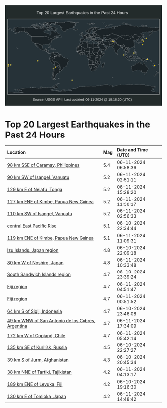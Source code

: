 ![Map](./map.png)

# Top 20 Largest Earthquakes in the Past 24 Hours

| Location | Mag | Date and Time (UTC) |
|:---|:---|:---|
| [98 km SSE of Caramay, Philippines](https://earthquake.usgs.gov/earthquakes/eventpage/us7000mrn5) | 5.4 | 06-11-2024 06:58:36 |
| [90 km SW of Isangel, Vanuatu](https://earthquake.usgs.gov/earthquakes/eventpage/us7000mrmc) | 5.2 | 06-11-2024 02:51:11 |
| [129 km E of Neiafu, Tonga](https://earthquake.usgs.gov/earthquakes/eventpage/us7000mrqb) | 5.2 | 06-11-2024 15:28:20 |
| [127 km ENE of Kimbe, Papua New Guinea](https://earthquake.usgs.gov/earthquakes/eventpage/us7000mrp5) | 5.2 | 06-11-2024 11:38:17 |
| [110 km SW of Isangel, Vanuatu](https://earthquake.usgs.gov/earthquakes/eventpage/us7000mrme) | 5.2 | 06-11-2024 02:56:33 |
| [central East Pacific Rise](https://earthquake.usgs.gov/earthquakes/eventpage/us7000mrl5) | 5.1 | 06-10-2024 22:34:44 |
| [119 km ENE of Kimbe, Papua New Guinea](https://earthquake.usgs.gov/earthquakes/eventpage/us7000mrp4) | 5.1 | 06-11-2024 11:09:31 |
| [Izu Islands, Japan region](https://earthquake.usgs.gov/earthquakes/eventpage/us7000mrkv) | 4.8 | 06-10-2024 22:09:18 |
| [80 km W of Noshiro, Japan](https://earthquake.usgs.gov/earthquakes/eventpage/us7000mrp0) | 4.8 | 06-11-2024 10:33:48 |
| [South Sandwich Islands region](https://earthquake.usgs.gov/earthquakes/eventpage/us7000mrlp) | 4.7 | 06-10-2024 23:39:24 |
| [Fiji region](https://earthquake.usgs.gov/earthquakes/eventpage/us7000mrmu) | 4.7 | 06-11-2024 04:51:47 |
| [Fiji region](https://earthquake.usgs.gov/earthquakes/eventpage/us7000mrlv) | 4.7 | 06-11-2024 00:51:52 |
| [64 km S of Sigli, Indonesia](https://earthquake.usgs.gov/earthquakes/eventpage/us7000mrlj) | 4.7 | 06-10-2024 23:46:08 |
| [49 km WNW of San Antonio de los Cobres, Argentina](https://earthquake.usgs.gov/earthquakes/eventpage/us7000mrrt) | 4.7 | 06-11-2024 17:34:09 |
| [172 km W of Copiapó, Chile](https://earthquake.usgs.gov/earthquakes/eventpage/us7000mrmx) | 4.7 | 06-11-2024 05:42:14 |
| [135 km SE of Kuril’sk, Russia](https://earthquake.usgs.gov/earthquakes/eventpage/us7000mrkz) | 4.5 | 06-10-2024 22:27:27 |
| [39 km S of Jurm, Afghanistan](https://earthquake.usgs.gov/earthquakes/eventpage/us7000mrkn) | 4.3 | 06-10-2024 20:45:34 |
| [38 km NNE of Tartiki, Tajikistan](https://earthquake.usgs.gov/earthquakes/eventpage/us7000mrmm) | 4.2 | 06-11-2024 04:13:17 |
| [189 km ENE of Levuka, Fiji](https://earthquake.usgs.gov/earthquakes/eventpage/us7000mrjz) | 4.2 | 06-10-2024 19:16:30 |
| [130 km E of Tomioka, Japan](https://earthquake.usgs.gov/earthquakes/eventpage/us7000mrq1) | 4.2 | 06-11-2024 14:48:42 |
